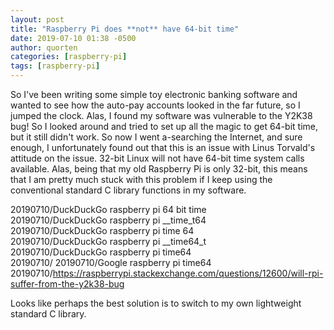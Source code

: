 ```yaml
---
layout: post
title: "Raspberry Pi does **not** have 64-bit time"
date: 2019-07-10 01:38 -0500
author: quorten
categories: [raspberry-pi]
tags: [raspberry-pi]
---
```


So I've been writing some simple toy electronic banking software and
wanted to see how the auto-pay accounts looked in the far future, so I
jumped the clock.  Alas, I found my software was vulnerable to the
Y2K38 bug!  So I looked around and tried to set up all the magic to
get 64-bit time, but it still didn't work.  So now I went a-searching
the Internet, and sure enough, I unfortunately found out that this is
an issue with Linus Torvald's attitude on the issue.  32-bit Linux
will not have 64-bit time system calls available.  Alas, being that my
old Raspberry Pi is only 32-bit, this means that I am pretty much
stuck with this problem if I keep using the conventional standard C
library functions in my software.

20190710/DuckDuckGo raspberry pi 64 bit time  
20190710/DuckDuckGo raspberry pi __time_t64  
20190710/DuckDuckGo raspberry pi time 64  
20190710/DuckDuckGo raspberry pi __time64_t  
20190710/DuckDuckGo raspberry pi time64  
20190710/
20190710/Google raspberry pi time64  
20190710/https://raspberrypi.stackexchange.com/questions/12600/will-rpi-suffer-from-the-y2k38-bug

Looks like perhaps the best solution is to switch to my own
lightweight standard C library.
